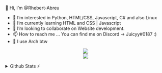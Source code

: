  👋 Hi, I’m @Rhebert-Abreu
 
 - 👀 I’m interested in Python, HTML/CSS, Javascript, C# and also Linux
 - 🌱 I’m currently learning HTML and CSS | Javascript
 - 💞️ I’m looking to collaborate on Website development.
 - 📫 How to reach me ... You can find me on Discord -> Juicyy#0187 :)
 - 🐧 I use Arch btw 



<p align="center">
    <img src="https://skillicons.dev/icons?i=c,cpp,py,js,html,css,react,nodejs,visualstudio,github,vscode,atom" /><br>
    <img src="https://skillicons.dev/icons?i=git,linux,discord,twitter,wordpress,autocad,matlab,ps,pr,ai,ae,au" />
  </a>
</p>

<details>
  <summary>Github Stats ⚡</summary>
  
  <a href="#">![Github stats](https://readme-stats.clckblog.space/api?username=Rhebert-Abreu&theme=transparent&count_private=true&hide_border=true&line_height=20)</a>
  <a href="#">![Top Langs](https://readme-stats.clckblog.space/api/top-langs/?username=Rhebert-Abreu&langs_count=6&layout=compact&theme=transparent&count_private=true&hide_border=true)</a>
<div align = "center">  
<!-- streak stats -->
  <img src="https://github-readme-streak-stats.herokuapp.com/?user=Rhebert-Abreu&theme=transparent&hide_border=true" />
</div>           
</details>
